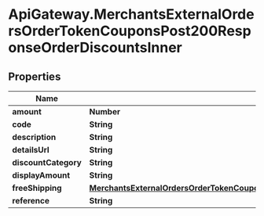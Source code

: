# ApiGateway.MerchantsExternalOrdersOrderTokenCouponsPost200ResponseOrderDiscountsInner

## Properties

Name | Type | Description | Notes
------------ | ------------- | ------------- | -------------
**amount** | **Number** |  | 
**code** | **String** |  | 
**description** | **String** |  | 
**detailsUrl** | **String** |  | 
**discountCategory** | **String** |  | 
**displayAmount** | **String** |  | 
**freeShipping** | [**MerchantsExternalOrdersOrderTokenCouponsPost200ResponseOrderDiscountsInnerFreeShipping**](MerchantsExternalOrdersOrderTokenCouponsPost200ResponseOrderDiscountsInnerFreeShipping.md) |  | [optional] 
**reference** | **String** |  | 


